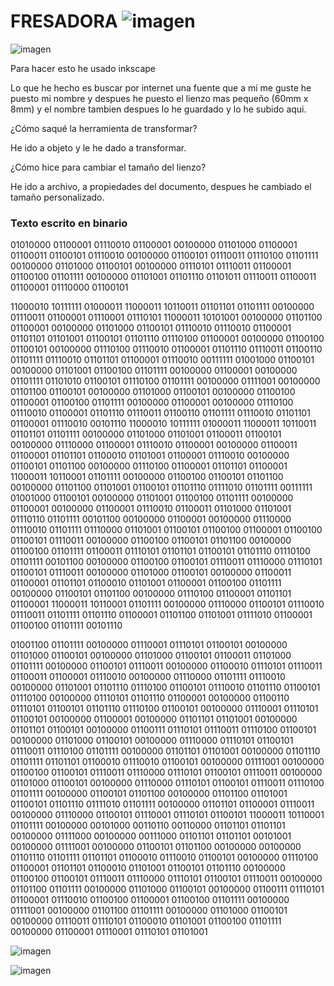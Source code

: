 # FRESADORA ![imagen](https://user-images.githubusercontent.com/78345639/115704476-b6e19f80-a36b-11eb-800b-293797fb4497.png)


![imagen](https://user-images.githubusercontent.com/78345639/115694377-17b7aa80-a361-11eb-8eef-245b01c95952.png)

Para hacer esto he usado inkscape

Lo que he hecho es buscar por internet una fuente que a mi me guste he puesto mi nombre y despues he puesto el lienzo mas pequeño (60mm x 8mm) y el  nombre tambien despues lo he guardado y lo he subido aqui.


¿Cómo saqué la herramienta de transformar?

He ido a objeto y le he dado a transformar.

¿Cómo hice para cambiar el tamaño del lienzo?

He ido a archivo, a propiedades del documento, despues he cambiado el tamaño personalizado.  


### Texto escrito en binario

01010000 01100001 01110010 01100001 00100000 01101000 01100001 01100011 01100101 01110010 00100000 01100101 01110011 01110100 01101111 00100000 01101000 01100101 00100000 01110101 01110011 01100001 01100100 01101111 00100000 01101001 01101110 01101011 01110011 01100011 01100001 01110000 01100101

11000010 10111111 01000011 11000011 10110011 01101101 01101111 00100000 01110011 01100001 01110001 01110101 11000011 10101001 00100000 01101100 01100001 00100000 01101000 01100101 01110010 01110010 01100001 01101101 01101001 01100101 01101110 01110100 01100001 00100000 01100100 01100101 00100000 01110100 01110010 01100001 01101110 01110011 01100110 01101111 01110010 01101101 01100001 01110010 00111111 01001000 01100101 00100000 01101001 01100100 01101111 00100000 01100001 00100000 01101111 01101010 01100101 01110100 01101111 00100000 01111001 00100000 01101100 01100101 00100000 01101000 01100101 00100000 01100100 01100001 01100100 01101111 00100000 01100001 00100000 01110100 01110010 01100001 01101110 01110011 01100110 01101111 01110010 01101101 01100001 01110010 00101110 11000010 10111111 01000011 11000011 10110011 01101101 01101111 00100000 01101000 01101001 01100011 01100101 00100000 01110000 01100001 01110010 01100001 00100000 01100011 01100001 01101101 01100010 01101001 01100001 01110010 00100000 01100101 01101100 00100000 01110100 01100001 01101101 01100001 11000011 10110001 01101111 00100000 01100100 01100101 01101100 00100000 01101100 01101001 01100101 01101110 01111010 01101111 00111111 01001000 01100101 00100000 01101001 01100100 01101111 00100000 01100001 00100000 01100001 01110010 01100011 01101000 01101001 01110110 01101111 00101100 00100000 01100001 00100000 01110000 01110010 01101111 01110000 01101001 01100101 01100100 01100001 01100100 01100101 01110011 00100000 01100100 01100101 01101100 00100000 01100100 01101111 01100011 01110101 01101101 01100101 01101110 01110100 01101111 00101100 00100000 01100100 01100101 01110011 01110000 01110101 01100101 01110011 00100000 01101000 01100101 00100000 01100011 01100001 01101101 01100010 01101001 01100001 01100100 01101111 00100000 01100101 01101100 00100000 01110100 01100001 01101101 01100001 11000011 10110001 01101111 00100000 01110000 01100101 01110010 01110011 01101111 01101110 01100001 01101100 01101001 01111010 01100001 01100100 01101111 00101110 

01001100 01101111 00100000 01110001 01110101 01100101 00100000 01101000 01100101 00100000 01101000 01100101 01100011 01101000 01101111 00100000 01100101 01110011 00100000 01100010 01110101 01110011 01100011 01100001 01110010 00100000 01110000 01101111 01110010 00100000 01101001 01101110 01110100 01100101 01110010 01101110 01100101 01110100 00100000 01110101 01101110 01100001 00100000 01100110 01110101 01100101 01101110 01110100 01100101 00100000 01110001 01110101 01100101 00100000 01100001 00100000 01101101 01101001 00100000 01101101 01100101 00100000 01100111 01110101 01110011 01110100 01100101 00100000 01101000 01100101 00100000 01110000 01110101 01100101 01110011 01110100 01101111 00100000 01101101 01101001 00100000 01101110 01101111 01101101 01100010 01110010 01100101 00100000 01111001 00100000 01100100 01100101 01110011 01110000 01110101 01100101 01110011 00100000 01101000 01100101 00100000 01110000 01110101 01100101 01110011 01110100 01101111 00100000 01100101 01101100 00100000 01101100 01101001 01100101 01101110 01111010 01101111 00100000 01101101 01100001 01110011 00100000 01110000 01100101 01110001 01110101 01100101 11000011 10110001 01101111 00100000 00101000 00110110 00110000 01101101 01101101 00100000 01111000 00100000 00111000 01101101 01101101 00101001 00100000 01111001 00100000 01100101 01101100 00100000 00100000 01101110 01101111 01101101 01100010 01110010 01100101 00100000 01110100 01100001 01101101 01100010 01101001 01100101 01101110 00100000 01100100 01100101 01110011 01110000 01110101 01100101 01110011 00100000 01101100 01101111 00100000 01101000 01100101 00100000 01100111 01110101 01100001 01110010 01100100 01100001 01100100 01101111 00100000 01111001 00100000 01101100 01101111 00100000 01101000 01100101 00100000 01110011 01110101 01100010 01101001 01100100 01101111 00100000 01100001 01110001 01110101 01101001

![imagen](https://user-images.githubusercontent.com/78345639/115704422-a7625680-a36b-11eb-90c4-e9842fe2ca4e.png)

![imagen](https://user-images.githubusercontent.com/78345639/115704649-ec868880-a36b-11eb-8287-bdea3b4f5cd8.png)


